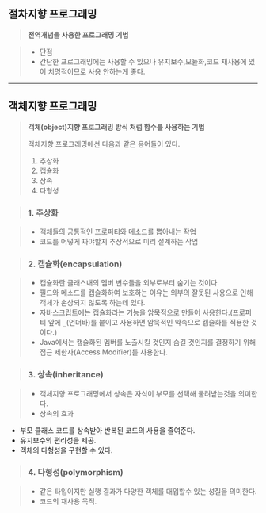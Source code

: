 ## 절차지향 프로그래밍  

> **전역개념을 사용한 프로그래밍 기법**      

> * 단점  
> * 간단한 프로그래밍에는 사용할 수 있으나 유지보수,모듈화,코드 재사용에 있어 치명적이므로 사용 안하는게 좋다.  

---  

## 객체지향 프로그래밍  

> **객체(object)지향 프로그래밍 방식 처럼 함수를 사용하는 기법**  
> 
> 객체지향 프로그래밍에선 다음과 같은 용어들이 있다.  
> 1. 추상화  
> 2. 캡슐화  
> 3. 상속  
> 4. 다형성  

> ### 1. 추상화  

> * 객체들의 공통적인 프로퍼티와 메소드를 뽑아내는 작업
> * 코드를 어떻게 짜야할지 추상적으로 미리 설계하는 작업  

> ### 2. 캡슐화(encapsulation)    

> * 캡슐화란 클래스내의 멤버 변수들을 외부로부터 숨기는 것이다.
> * 필드와 메소드를 캡슐화하여 보호하는 이유는 외부의 잘못된 사용으로 인해 객체가 손상되지 않도록 하는데 있다.
> * 자바스크립트에는 캡슐화라는 기능을 암묵적으로 만들어 사용한다.(프로퍼티 앞에 `_`(언더바)를 붙이고 사용하면 암묵적인 약속으로 캡슐화를 적용한 것 이다.)
> * Java에서는 캡슐화된 멤버를 노출시킬 것인지 숨길 것인지를 결정하기 위해 접근 제한자(Access Modifier)를 사용한다.

> ### 3. 상속(inheritance)  

> * 객체지향 프로그래밍에서 상속은 자식이 부모를 선택해 물려받는것을 의미한다.
> * 상속의 효과
 * 부모 클래스 코드를 상속받아 반복된 코드의 사용을 줄여준다.
 * 유지보수의 편리성을 제공.
 * 객체의 다형성을 구현할 수 있다.
 
> ### 4. 다형성(polymorphism)

> * 같은 타입이지만 실행 결과가 다양한 객체를 대입할수 있는 성질을 의미한다.
> * 코드의 재사용 목적.

<!-- > * `function Da(){  
 	this.num1 = 30;
 	this.num2 = 20;
 }  
 Da.prototype.plus = function(){  
 	return plus(this.num1, this.num2);
 }  
 Da.prototype.minus = function(){  
 	return minus(this.num1, this.num2);
 }  
 function plus(num1,num2){  
 	return num1 + num2;
 }  
 function minus(num1,num2){  
 	return num1 - num2;
 }  
 var da = new Da();  
 console.log(da.plus());
 console.log(da.minus());` -->
